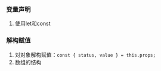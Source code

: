 

### 变量声明

1. 使用let和const


### 解构赋值

1. 对对象解构赋值：`const { status, value } = this.props;`
2. 数组的结构
<!--stackedit_data:
eyJoaXN0b3J5IjpbMzM4ODkzNjI4XX0=
-->